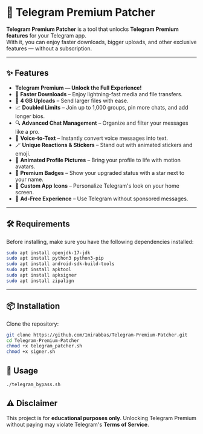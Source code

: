 # 📱 Telegram Premium Patcher

**Telegram Premium Patcher** is a tool that unlocks **Telegram Premium features** for your Telegram app.  
With it, you can enjoy faster downloads, bigger uploads, and other exclusive features — without a subscription.

---

## ✨ Features

- **Telegram Premium — Unlock the Full Experience!**
- 🚀 **Faster Downloads** – Enjoy lightning-fast media and file transfers.
- 📂 **4 GB Uploads** – Send larger files with ease.
- 📈 **Doubled Limits** – Join up to 1,000 groups, pin more chats, and add longer bios.
- 🔍 **Advanced Chat Management** – Organize and filter your messages like a pro.
- 🎯 **Voice-to-Text** – Instantly convert voice messages into text.
- 🪄 **Unique Reactions & Stickers** – Stand out with animated stickers and emoji.
- 👤 **Animated Profile Pictures** – Bring your profile to life with motion avatars.
- 💬 **Premium Badges** – Show your upgraded status with a star next to your name.
- 🎵 **Custom App Icons** – Personalize Telegram's look on your home screen.
- 📢 **Ad-Free Experience** – Use Telegram without sponsored messages.

---

## 🛠 Requirements

Before installing, make sure you have the following dependencies installed:

```bash
sudo apt install openjdk-17-jdk
sudo apt install python3 python3-pip
sudo apt install android-sdk-build-tools
sudo apt install apktool
sudo apt install apksigner
sudo apt install zipalign
```

---

## 📦 Installation

Clone the repository:

```bash
git clone https://github.com/1mirabbas/Telegram-Premium-Patcher.git
cd Telegram-Premium-Patcher
chmod +x telegram_patcher.sh
chmod +x signer.sh
```


## 🚀 Usage
```bash
./telegram_bypass.sh
```


## ⚠ Disclaimer
This project is for **educational purposes only**. Unlocking Telegram Premium without paying may violate Telegram's **Terms of Service**.


